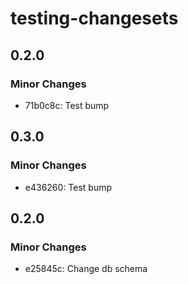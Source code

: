 # testing-changesets

## 0.2.0

### Minor Changes

- 71b0c8c: Test bump

## 0.3.0

### Minor Changes

- e436260: Test bump

## 0.2.0

### Minor Changes

- e25845c: Change db schema
